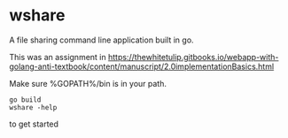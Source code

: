 # wshare
A file sharing command line application built in go.

This was an assignment in https://thewhitetulip.gitbooks.io/webapp-with-golang-anti-textbook/content/manuscript/2.0implementationBasics.html 

Make sure %GOPATH%/bin is in your path. 
    
    go build 
    wshare -help 
    
to get started

